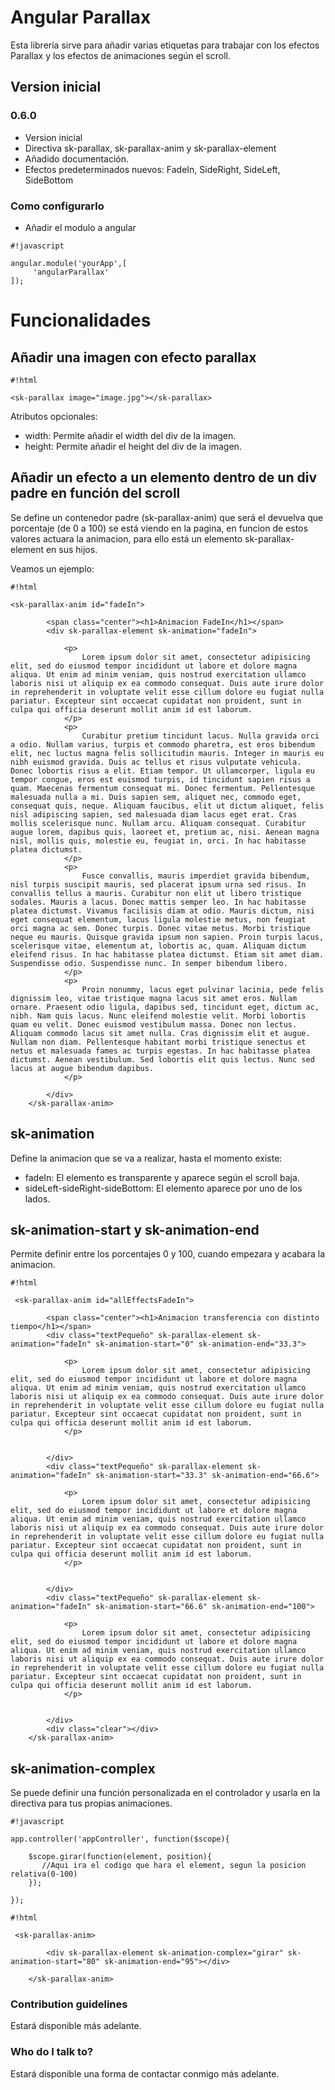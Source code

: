 # Angular Parallax #

Esta librería sirve para añadir varias etiquetas para trabajar con los efectos Parallax y los efectos de animaciones según el scroll.

## Version inicial ##

### 0.6.0 ###

* Version inicial
* Directiva sk-parallax, sk-parallax-anim y sk-parallax-element
* Añadido documentación.
* Efectos predeterminados nuevos: FadeIn, SideRight, SideLeft, SideBottom

### Como configurarlo ###

* Añadir el modulo a  angular


```
#!javascript

angular.module('yourApp',[
     'angularParallax'
]);
```

# Funcionalidades

## Añadir una imagen con efecto parallax ##


```
#!html

<sk-parallax image="image.jpg"></sk-parallax>
```

Atributos opcionales: 
* width: Permite añadir el width del div de la imagen.
* height: Permite añadir el height del div de la imagen.

## Añadir un efecto a un elemento dentro de un div padre en función del scroll ##

Se define un contenedor padre (sk-parallax-anim) que será el devuelva que porcentaje (de 0 a 100) se está viendo en la pagina, en funcion de estos valores actuara la animacion, para ello está un elemento sk-parallax-element en sus hijos.

Veamos un ejemplo:


```
#!html

<sk-parallax-anim id="fadeIn">
        
        <span class="center"><h1>Animacion FadeIn</h1></span>
        <div sk-parallax-element sk-animation="fadeIn">
            
            <p>
                Lorem ipsum dolor sit amet, consectetur adipisicing elit, sed do eiusmod tempor incididunt ut labore et dolore magna aliqua. Ut enim ad minim veniam, quis nostrud exercitation ullamco laboris nisi ut aliquip ex ea commodo consequat. Duis aute irure dolor in reprehenderit in voluptate velit esse cillum dolore eu fugiat nulla pariatur. Excepteur sint occaecat cupidatat non proident, sunt in culpa qui officia deserunt mollit anim id est laborum.
            </p>
            <p>
                Curabitur pretium tincidunt lacus. Nulla gravida orci a odio. Nullam varius, turpis et commodo pharetra, est eros bibendum elit, nec luctus magna felis sollicitudin mauris. Integer in mauris eu nibh euismod gravida. Duis ac tellus et risus vulputate vehicula. Donec lobortis risus a elit. Etiam tempor. Ut ullamcorper, ligula eu tempor congue, eros est euismod turpis, id tincidunt sapien risus a quam. Maecenas fermentum consequat mi. Donec fermentum. Pellentesque malesuada nulla a mi. Duis sapien sem, aliquet nec, commodo eget, consequat quis, neque. Aliquam faucibus, elit ut dictum aliquet, felis nisl adipiscing sapien, sed malesuada diam lacus eget erat. Cras mollis scelerisque nunc. Nullam arcu. Aliquam consequat. Curabitur augue lorem, dapibus quis, laoreet et, pretium ac, nisi. Aenean magna nisl, mollis quis, molestie eu, feugiat in, orci. In hac habitasse platea dictumst.
            </p>
            <p>
                Fusce convallis, mauris imperdiet gravida bibendum, nisl turpis suscipit mauris, sed placerat ipsum urna sed risus. In convallis tellus a mauris. Curabitur non elit ut libero tristique sodales. Mauris a lacus. Donec mattis semper leo. In hac habitasse platea dictumst. Vivamus facilisis diam at odio. Mauris dictum, nisi eget consequat elementum, lacus ligula molestie metus, non feugiat orci magna ac sem. Donec turpis. Donec vitae metus. Morbi tristique neque eu mauris. Quisque gravida ipsum non sapien. Proin turpis lacus, scelerisque vitae, elementum at, lobortis ac, quam. Aliquam dictum eleifend risus. In hac habitasse platea dictumst. Etiam sit amet diam. Suspendisse odio. Suspendisse nunc. In semper bibendum libero.
            </p>
            <p>
                Proin nonummy, lacus eget pulvinar lacinia, pede felis dignissim leo, vitae tristique magna lacus sit amet eros. Nullam ornare. Praesent odio ligula, dapibus sed, tincidunt eget, dictum ac, nibh. Nam quis lacus. Nunc eleifend molestie velit. Morbi lobortis quam eu velit. Donec euismod vestibulum massa. Donec non lectus. Aliquam commodo lacus sit amet nulla. Cras dignissim elit et augue. Nullam non diam. Pellentesque habitant morbi tristique senectus et netus et malesuada fames ac turpis egestas. In hac habitasse platea dictumst. Aenean vestibulum. Sed lobortis elit quis lectus. Nunc sed lacus at augue bibendum dapibus.
            </p>
        
        </div>
    </sk-parallax-anim>
```
## sk-animation ##

Define la animacion que se va a realizar, hasta el momento existe:

* fadeIn: El elemento es transparente y aparece según el scroll baja.
* sideLeft-sideRight-sideBottom: El elemento aparece por uno de los lados.

## sk-animation-start y sk-animation-end ##

Permite definir entre los porcentajes 0 y 100, cuando empezara y acabara la animacion.


```
#!html

 <sk-parallax-anim id="allEffectsFadeIn">
        
        <span class="center"><h1>Animacion transferencia con distinto tiempo</h1></span>
        <div class="textPequeño" sk-parallax-element sk-animation="fadeIn" sk-animation-start="0" sk-animation-end="33.3">
            
            <p>
                Lorem ipsum dolor sit amet, consectetur adipisicing elit, sed do eiusmod tempor incididunt ut labore et dolore magna aliqua. Ut enim ad minim veniam, quis nostrud exercitation ullamco laboris nisi ut aliquip ex ea commodo consequat. Duis aute irure dolor in reprehenderit in voluptate velit esse cillum dolore eu fugiat nulla pariatur. Excepteur sint occaecat cupidatat non proident, sunt in culpa qui officia deserunt mollit anim id est laborum.
            </p>
           
        
        </div>
        <div class="textPequeño" sk-parallax-element sk-animation="fadeIn" sk-animation-start="33.3" sk-animation-end="66.6">
            
            <p>
                Lorem ipsum dolor sit amet, consectetur adipisicing elit, sed do eiusmod tempor incididunt ut labore et dolore magna aliqua. Ut enim ad minim veniam, quis nostrud exercitation ullamco laboris nisi ut aliquip ex ea commodo consequat. Duis aute irure dolor in reprehenderit in voluptate velit esse cillum dolore eu fugiat nulla pariatur. Excepteur sint occaecat cupidatat non proident, sunt in culpa qui officia deserunt mollit anim id est laborum.
            </p>
           
        
        </div>
        <div class="textPequeño" sk-parallax-element sk-animation="fadeIn" sk-animation-start="66.6" sk-animation-end="100">
            
            <p>
                Lorem ipsum dolor sit amet, consectetur adipisicing elit, sed do eiusmod tempor incididunt ut labore et dolore magna aliqua. Ut enim ad minim veniam, quis nostrud exercitation ullamco laboris nisi ut aliquip ex ea commodo consequat. Duis aute irure dolor in reprehenderit in voluptate velit esse cillum dolore eu fugiat nulla pariatur. Excepteur sint occaecat cupidatat non proident, sunt in culpa qui officia deserunt mollit anim id est laborum.
            </p>
            
        
        </div>
        <div class="clear"></div>
    </sk-parallax-anim>
```

## sk-animation-complex ##

Se puede definir una función personalizada en el controlador y usarla en la directiva para tus propias animaciones.


```
#!javascript

app.controller('appController', function($scope){
    
    $scope.girar(function(element, position){
       //Aqui ira el codigo que hara el element, segun la posicion relativa(0-100) 
    });
   
});
```


```
#!html

 <sk-parallax-anim>
        
        <div sk-parallax-element sk-animation-complex="girar" sk-animation-start="80" sk-animation-end="95"></div>
        
    </sk-parallax-anim>
```



### Contribution guidelines ###

Estará disponible más adelante.

### Who do I talk to? ###

Estará disponible una forma de contactar conmigo más adelante.